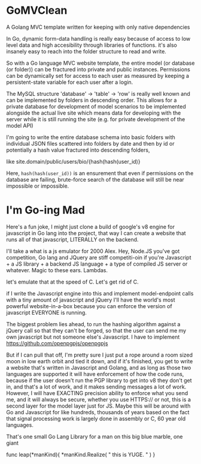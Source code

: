 # GoMVClean
A Golang MVC template written for keeping with only native dependencies

In Go, dynamic form-data handling is really easy because of access to low level data and high accesibility through libraries of functions. it's also insanely easy to reach into the folder structure to read and write. 

So with a Go language MVC website template, the entire model (or database (or folder)) can be fractured into private and public instances. Permissions can be dynamically set for access to each user as measured by keeping a persistent-state variable for each user after a login.

The MySQL structure 'database' -> 'table' -> 'row' is really well known and can be implemented by folders in descending order. This allows for a private database for development of model scenarios to be implemented alongside the actual live site which means data for developing with the server while it is still running the site (e.g. for private development of the model API)

I'm going to write the entire database schema into basic folders with individual JSON files scattered into folders by date and then by id or potentially a hash value fractured into descending folders, 

like site.domain/public/users/bio/{hash(hash(user_id)}

Here, `hash(hash(user_id))` is an ensurement that even if permissions on the database are failing, brute-force search of the database will still be near impossible or impossible.


# I'm Go-ing Mad
Here's a fun joke, I might just clone a build of google's v8 engine for javascript in Go lang into the project, that way I can create a website that runs all of that javascript, LITERALLY on the backend.

I'll take a what is a js emulator for 2000 Alex. Hey, Node.JS you've got competition, Go lang and JQuery are stiff competiti-oin if you're Javascript + a JS library + a backend JS language + a type of compiled JS server or whatever. Magic to these ears. Lambdas.

let's emulate that at the speed of C. Let's get rid of C. 

if I write the Javascript engine into this and implement model-endpoint calls with a tiny amount of javascript and jQuery I'll have the world's most powerful website-in-a-box because you can enforce the version of javascript EVERYONE is running.

The biggest problem lies ahead, to run the hashing algorithm against a jQuery call so that they can't be forged, so that the user can send me my own javascript but not someone else's Javascript. I have to implement https://github.com/openpgpjs/openpgpjs

But if I can pull that off, I'm pretty sure I just put a rope around a room sized moon in low earth orbit and tied it down, and if it's finished, you get to write a website that's written in Javascript and Golang, and as long as those two languages are supported it will have enforcement of how the code runs, because if the user doesn't run the PGP library to get into v8 they don't get in, and that's a lot of work, and it makes sending messages a lot of work. However, I will have EXACTING precision ability to enforce what you send me, and it will always be secure, whether you use HTTPS:// or not, this is a second layer for the model layer just for JS. Maybe this will be around with Go and Javascript for like hundreds, thousands of years based on the fact that signal processing work is largely done in assembly or C, 60 year old languages.

That's one small Go Lang Library for a man on this big blue marble, one giant 

func leap(*manKind){ *manKind.Realize( " this is YUGE. " )  }
